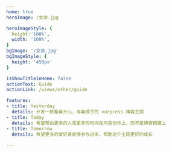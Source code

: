 ```yaml
---
home: true
heroImage: /女孩.jpg

heroImageStyle: {
  height:'100%',
  width: '100%',
}
bgImage: '/女孩.jpg'
bgImageStyle: {
  height: '450px'
}

isShowTitleInHome: false
actionText: Guide
actionLink: /views/other/guide

features:
- title: Yesterday
  details: 开发一款看着开心、写着顺手的 vuepress 博客主题
- title: Today
  details: 希望帮助更多的人花更多的时间在内容创作上，而不是博客搭建上
- title: Tomorrow
  details: 希望更多的爱好者能够参与进来，帮助这个主题更好的成长
  
---
```





